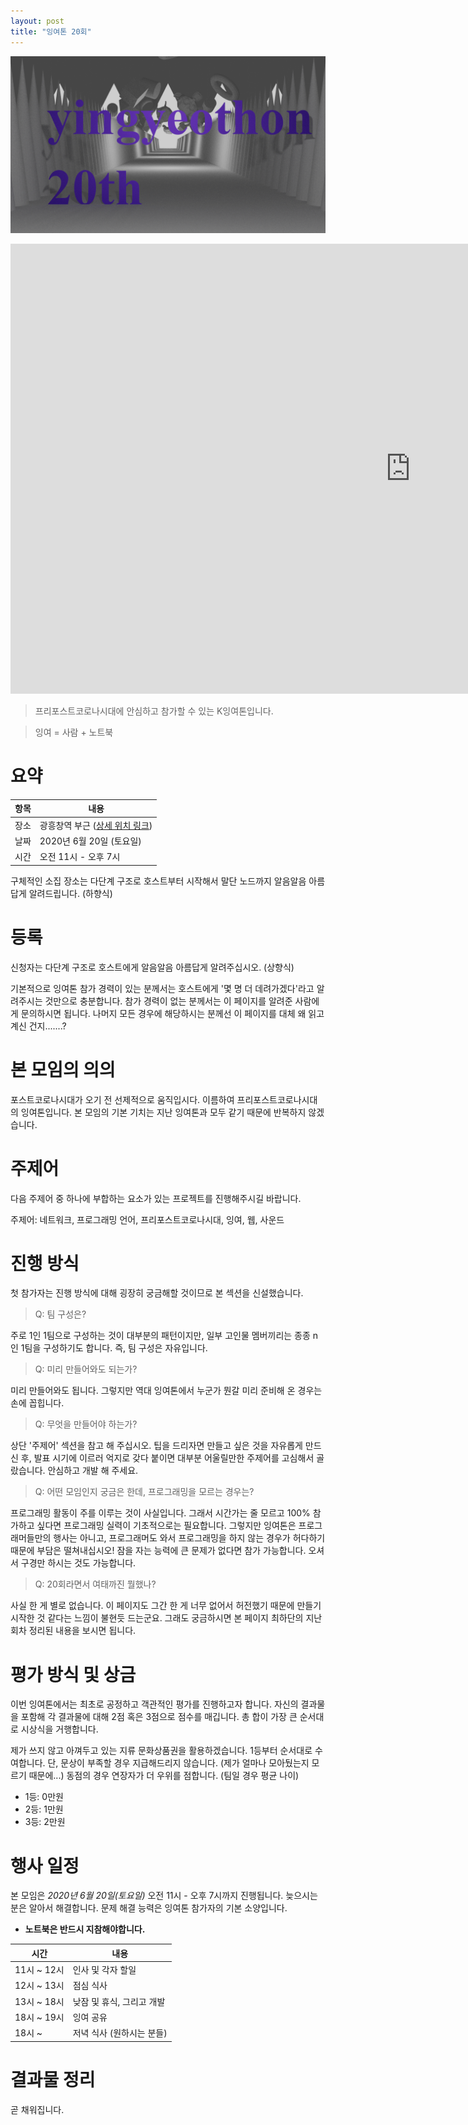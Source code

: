 ```yaml
---
layout: post
title: "잉여톤 20회"
---
```


![poster](/images/20/yyt-poster.png)

<iframe width="1280" height="720" src="https://www.youtube.com/watch?v=UC_xqo3vY7I" frameborder="0" allow="accelerometer; autoplay; encrypted-media; gyroscope; picture-in-picture" allowfullscreen></iframe>

> 프리포스트코로나시대에 안심하고 참가할 수 있는 K잉여톤입니다.

> 잉여 = 사람 + 노트북

# 요약

| 항목 | 내용                     |
| ---- | ------------------------ |
| 장소 | 광흥창역 부근 ([상세 위치 링크](http://naver.me/G3tJvVQL))   |
| 날짜 | 2020년 6월 20일 (토요일) |
| 시간 | 오전 11시 - 오후 7시     |

구체적인 소집 장소는 다단계 구조로 호스트부터 시작해서 말단 노드까지 알음알음 아름답게 알려드립니다. (하향식)

# 등록

신청자는 다단계 구조로 호스트에게 알음알음 아름답게 알려주십시오. (상향식)

기본적으로 잉여톤 참가 경력이 있는 분께서는 호스트에게 '몇 명 더 데려가겠다'라고 알려주시는 것만으로 충분합니다. 참가 경력이 없는 분께서는 이 페이지를 알려준 사람에게 문의하시면 됩니다. 나머지 모든 경우에 해당하시는 분께선 이 페이지를 대체 왜 읽고 계신 건지.......?

# 본 모임의  의의

포스트코로나시대가 오기 전 선제적으로 움직입시다. 이름하여 프리포스트코로나시대의 잉여톤입니다. 본 모임의 기본 기치는 지난 잉여톤과 모두 같기 때문에 반복하지 않겠습니다.

# 주제어

다음 주제어 중 하나에 부합하는 요소가 있는 프로젝트를 진행해주시길 바랍니다.

주제어: 네트워크, 프로그래밍 언어, 프리포스트코로나시대, 잉여, 웹, 사운드

# 진행 방식

첫 참가자는 진행 방식에 대해 굉장히 궁금해할 것이므로 본 섹션을 신설했습니다.

> Q: 팀 구성은?

주로 1인 1팀으로 구성하는 것이 대부분의 패턴이지만, 일부 고인물 멤버끼리는 종종 n인 1팀을 구성하기도 합니다. 즉, 팀 구성은 자유입니다.

> Q: 미리 만들어와도 되는가?

미리 만들어와도 됩니다. 그렇지만 역대 잉여톤에서 누군가 뭔갈 미리 준비해 온 경우는 손에 꼽힙니다.

> Q: 무엇을 만들어야 하는가?

상단 '주제어' 섹션을 참고 해 주십시오. 팁을 드리자면 만들고 싶은 것을 자유롭게 만드신 후, 발표 시기에 이르러 억지로 갖다 붙이면 대부분 어울릴만한 주제어를 고심해서 골랐습니다. 안심하고 개발 해 주세요.

> Q: 어떤 모임인지 궁금은 한데, 프로그래밍을 모르는 경우는?

프로그래밍 활동이 주를 이루는 것이 사실입니다. 그래서 시간가는 줄 모르고 100% 참가하고 싶다면 프로그래밍 실력이 기초적으로는 필요합니다. 그렇지만 잉여톤은 프로그래머들만의 행사는 아니고, 프로그래머도 와서 프로그래밍을 하지 않는 경우가 허다하기 때문에 부담은 떨쳐내십시오! 잠을 자는 능력에 큰 문제가 없다면 참가 가능합니다. 오셔서 구경만 하시는 것도 가능합니다.

> Q: 20회라면서 여태까진 뭘했나?

사실 한 게 별로 없습니다. 이 페이지도 그간 한 게 너무 없어서 허전했기 때문에 만들기 시작한 것 같다는 느낌이 불현듯 드는군요. 그래도 궁금하시면 본 페이지 최하단의 지난 회차 정리된 내용을 보시면 됩니다.

# 평가 방식 및 상금

이번 잉여톤에서는 최초로 공정하고 객관적인 평가를 진행하고자 합니다. 자신의 결과물을 포함해 각 결과물에 대해 2점 혹은 3점으로 점수를 매깁니다. 총 합이 가장 큰 순서대로 시상식을 거행합니다.

제가 쓰지 않고 아껴두고 있는 지류 문화상품권을 활용하겠습니다. 1등부터 순서대로 수여합니다. 단, 문상이 부족할 경우 지급해드리지 않습니다. (제가 얼마나 모아뒀는지 모르기 때문에...) 동점의 경우 연장자가 더 우위를 점합니다. (팀일 경우 평균 나이)

- 1등: 0만원
- 2등: 1만원
- 3등: 2만원

# 행사 일정

본 모임은 _2020년 6월 20일(토요일)_ 오전 11시 - 오후 7시까지 진행됩니다. 늦으시는 분은 알아서 해결합니다. 문제 해결 능력은 잉여톤 참가자의 기본 소양입니다.

- **노트북은 반드시 지참해야합니다.**

| 시간        | 내용                      |
| ----------- | ------------------------- |
| 11시 ~ 12시 | 인사 및 각자 할일         |
| 12시 ~ 13시 | 점심 식사                 |
| 13시 ~ 18시 | 낮잠 및 휴식, 그리고 개발 |
| 18시 ~ 19시 | 잉여 공유                 |
| 18시 ~      | 저녁 식사 (원하시는 분들) |


# 결과물 정리

곧 채워집니다.